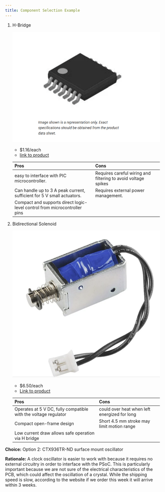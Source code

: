 ```yaml
---
title: Component Selection Example
---
```



1. H-Bridge

    ![](Screenshot%202025-10-27%20111725.png)

    * $1.16/each
    * [link to product](https://www.digikey.com/en/products/detail/fairchild-semiconductor/FAN8100N/11558200)

    | Pros                                      | Cons                                                             |
    | ----------------------------------------- | ---------------------------------------------------------------- |
    | easy to interface with PIC microcontroller.                               | Requires careful wiring and filtering to avoid voltage spikes |
    | Can handle up to 3 A peak current, sufficient for 5 V small actuators.                      | Requires external power management.                                        |
    | Compact and supports direct logic-level control from microcontroller pins |

1. Bidirectional Solenoid

    ![](Screenshot%202025-10-27%20100652.png)

    * $6.50/each
    * [Link to product](https://www.digikey.com/en/products/detail/sparkfun-electronics/11015/6163694)

    | Pros                                                              | Cons                |
    | ----------------------------------------------------------------- | ------------------- |
    | Operates at 5 V DC, fully compatible with the voltage regulator                                            | could over heat when left energized for long    |
    | Compact open-frame design                                 | Short 4.5 mm stroke may limit motion range |
    | Low current draw allows safe operation via H bridge|

**Choice:** Option 2: CTX936TR-ND surface mount oscillator

**Rationale:** A clock oscillator is easier to work with because it requires no external circuitry in order to interface with the PSoC. This is particularly important because we are not sure of the electrical characteristics of the PCB, which could affect the oscillation of a crystal. While the shipping speed is slow, according to the website if we order this week it will arrive within 3 weeks.
